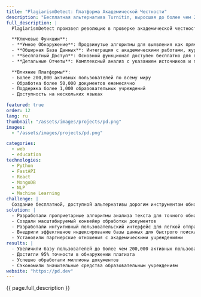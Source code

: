 ```yaml
---
title: "PlagiarismDetect: Платформа Академической Честности"
description: "Бесплатная альтернатива Turnitin, выросшая до более чем 200,000 пользователей по всему миру"
full_description: |
  PlagiarismDetect произвел революцию в проверке академической честности, предоставив бесплатную, мощную альтернативу дорогим решениям вроде Turnitin. Платформа объединяет продвинутые алгоритмы анализа текста с обширной базой документов для обеспечения точного обнаружения плагиата для студентов, преподавателей и учебных заведений по всему миру.

  **Ключевые Функции**:
  - **Умное Обнаружение**: Продвинутые алгоритмы для выявления как прямых копий, так и перефразированного контента
  - **Обширная База Данных**: Интеграция с академическими работами, журналами и веб-контентом
  - **Бесплатный Доступ**: Основной функционал доступен бесплатно для поддержки академической честности
  - **Детальные Отчеты**: Комплексный анализ с указанием источников и процентов сходства

  **Влияние Платформы**:
  - Более 200,000 активных пользователей по всему миру
  - Обработка более 50,000 документов ежемесячно
  - Поддержка более 1,000 образовательных учреждений
  - Доступность на нескольких языках

featured: true
order: 12
lang: ru
thumbnail: "/assets/images/projects/pd.png"
images:
  - "/assets/images/projects/pd.png"

categories:
  - web
  - education
technologies:
  - Python
  - FastAPI
  - React
  - MongoDB
  - NLP
  - Machine Learning
challenge: |
  Создание бесплатной, доступной альтернативы дорогим инструментам обнаружения плагиата при сохранении высокой точности и обработке большого объема документов. Ключевые задачи включали создание обширной базы данных, разработку эффективных алгоритмов анализа текста и масштабирование инфраструктуры для поддержки быстрого роста пользователей.
solution: |
  - Разработали проприетарные алгоритмы анализа текста для точного обнаружения
  - Создали масштабируемый конвейер обработки документов
  - Разработали интуитивный пользовательский интерфейс для легкой отправки документов
  - Внедрили эффективное индексирование базы данных для быстрого поиска
  - Установили партнерские отношения с академическими учреждениями
results: |
  - Увеличили базу пользователей до более чем 200,000 активных пользователей
  - Достигли 95% точности в обнаружении плагиата
  - Успешно обработали миллионы документов
  - Сэкономили значительные средства образовательным учреждениям
website: "https://pd.dev"
---
```


{{ page.full_description }}
